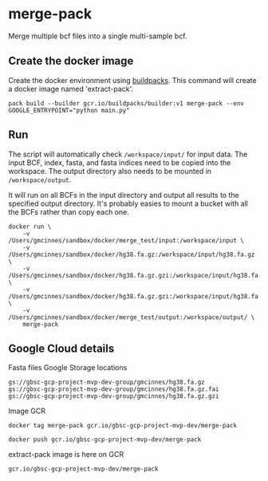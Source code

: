 # merge-pack

Merge multiple bcf files into a single multi-sample bcf.


## Create the docker image
Create the docker environment using [buildpacks](https://cloud.google.com/blog/products/containers-kubernetes/google-cloud-now-supports-buildpacks). 
This command will create a docker image named 'extract-pack'.
```
pack build --builder gcr.io/buildpacks/builder:v1 merge-pack --env GOOGLE_ENTRYPOINT="python main.py"
```

## Run
The script will automatically check `/workspace/input/` for input data.  The input BCF, index, fasta, and fasta indices need to be copied into the workspace.  The output directory also needs to be mounted in `/workspace/output`. 

It will run on all BCFs in the input directory and output all results to the specified output directory.  It's probably easies to mount a bucket with all the BCFs rather than copy each one.
```
docker run \
    -v /Users/gmcinnes/sandbox/docker/merge_test/input:/workspace/input \
    -v /Users/gmcinnes/sandbox/docker/hg38.fa.gz:/workspace/input/hg38.fa.gz \
    -v /Users/gmcinnes/sandbox/docker/hg38.fa.gz.gzi:/workspace/input/hg38.fa.gz.gzi \
    -v /Users/gmcinnes/sandbox/docker/hg38.fa.gz.gzi:/workspace/input/hg38.fa.gz.gzi \
    -v /Users/gmcinnes/sandbox/docker/merge_test/output:/workspace/output/ \
    merge-pack

```


## Google Cloud details
Fasta files Google Storage locations
```
gs://gbsc-gcp-project-mvp-dev-group/gmcinnes/hg38.fa.gz
gs://gbsc-gcp-project-mvp-dev-group/gmcinnes/hg38.fa.gz.fai
gs://gbsc-gcp-project-mvp-dev-group/gmcinnes/hg38.fa.gz.gzi
```

Image GCR

```
docker tag merge-pack gcr.io/gbsc-gcp-project-mvp-dev/merge-pack
```

```
docker push gcr.io/gbsc-gcp-project-mvp-dev/merge-pack
```

extract-pack image is here on GCR
```
gcr.io/gbsc-gcp-project-mvp-dev/merge-pack
```




